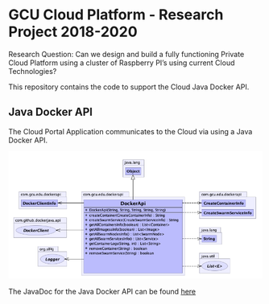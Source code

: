 # GCU Cloud Platform - Research Project 2018-2020

Research Question: Can we design and build a fully functioning Private Cloud Platform using a cluster of Raspberry PI’s using current Cloud Technologies?

This repository contains the code to support the Cloud Java Docker API.

Java Docker API
--------
The Cloud Portal Application communicates to the Cloud via using a Java Docker API.

<p align="center">
	<img src="../docs/images/java-api-doc.png" alt="Java Docker API UML Class Diagram"/>
</p>

The JavaDoc for the Java Docker API can be found [here](http://htmlpreview.github.com/?http://github.com/markreha/cloudrdp/blob/master/java-api/docs/javadoc/overview-summary.html)

